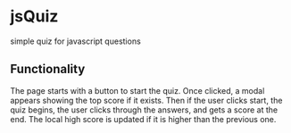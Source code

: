 # jsQuiz
simple quiz for javascript questions

## Functionality
The page starts with a button to start the quiz.
Once clicked, a modal appears showing the top score if it exists.
Then if the user clicks start, the quiz begins, the user clicks through the answers, and gets a score at the end.
The local high score is updated if it is higher than the previous one.
